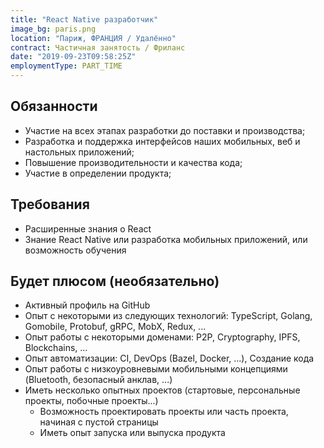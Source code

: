 ```yaml
---
title: "React Native разработчик"
image_bg: paris.png
location: "Париж, ФРАНЦИЯ / Удалённо"
contract: Частичная занятость / Фриланс
date: "2019-09-23T09:58:25Z"
employmentType: PART_TIME
---
```


## Обязанности

* Участие на всех этапах разработки до поставки и производства;
* Разработка и поддержка интерфейсов наших мобильных, веб и настольных приложений;
* Повышение производительности и качества кода;
* Участие в определении продукта;

## Требования

* Расширенные знания о React
* Знание React Native или разработка мобильных приложений, или возможность обучения

## Будет плюсом (необязательно)

* Активный профиль на GitHub
* Опыт с некоторыми из следующих технологий: TypeScript, Golang, Gomobile, Protobuf, gRPC, MobX, Redux, ...
* Опыт работы с некоторыми доменами: P2P, Cryptography, IPFS, Blockchains, ...
* Опыт автоматизации: CI, DevOps (Bazel, Docker, ...), Создание кода
* Опыт работы с низкоуровневыми мобильными концепциями (Bluetooth, безопасный анклав, ...)
* Иметь несколько опытных проектов (стартовые, персональные проекты, побочные проекты...)
  * Возможность проектировать проекты или часть проекта, начиная с пустой страницы
  * Иметь опыт запуска или выпуска продукта
